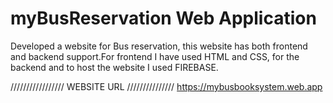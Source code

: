 # myBusReservation Web Application
Developed a website for Bus reservation, this website has both frontend and backend support.For frontend I have used HTML and CSS, for the backend and to host the website I used FIREBASE.

///////////////// WEBSITE URL /////////////// https://mybusbooksystem.web.app
